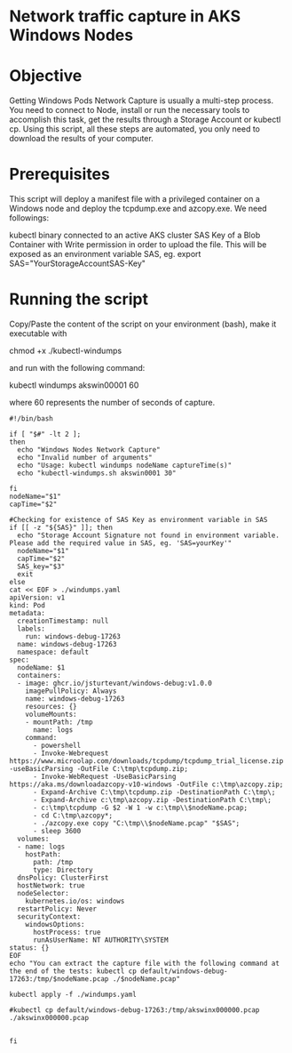 # Network traffic capture in AKS Windows Nodes

# Objective

Getting Windows Pods Network Capture is usually a multi-step process. You need to connect to Node, install or run the necessary tools to accomplish this task, get the results through a Storage Account or kubectl cp. Using this script, all these steps are automated, you only need to download the results of your computer.

# Prerequisites

This script will deploy a manifest file with a privileged container on a Windows node and deploy the tcpdump.exe and azcopy.exe. We need followings:

kubectl binary connected to an active AKS cluster
SAS Key of a Blob Container with Write permission in order to upload the file. This will be exposed as an environment variable SAS, eg. export SAS="YourStorageAccountSAS-Key"

# Running the script

Copy/Paste the content of the script on your environment (bash), make it executable with

chmod +x ./kubectl-windumps

and run with the following command:

kubectl windumps akswin00001 60

where 60 represents the number of seconds of capture.

```
#!/bin/bash

if [ "$#" -lt 2 ];
then
  echo "Windows Nodes Network Capture"
  echo "Invalid number of arguments"
  echo "Usage: kubectl windumps nodeName captureTime(s)"
  echo "kubectl-windumps.sh akswin0001 30"

fi
nodeName="$1"
capTime="$2"

#Checking for existence of SAS Key as environment variable in SAS
if [[ -z "${SAS}" ]]; then
  echo "Storage Account Signature not found in environment variable. Please add the required value in SAS, eg. 'SAS=yourKey'"
  nodeName="$1"
  capTime="$2"
  SAS_key="$3"
  exit
else
cat << EOF > ./windumps.yaml
apiVersion: v1
kind: Pod
metadata:
  creationTimestamp: null
  labels:
    run: windows-debug-17263
  name: windows-debug-17263
  namespace: default
spec:
  nodeName: $1
  containers:
  - image: ghcr.io/jsturtevant/windows-debug:v1.0.0
    imagePullPolicy: Always
    name: windows-debug-17263
    resources: {}
    volumeMounts:
    - mountPath: /tmp
      name: logs
    command:
      - powershell 
      - Invoke-Webrequest https://www.microolap.com/downloads/tcpdump/tcpdump_trial_license.zip -useBasicParsing -OutFile C:\tmp\tcpdump.zip;
      - Invoke-WebRequest -UseBasicParsing https://aka.ms/downloadazcopy-v10-windows -OutFile c:\tmp\azcopy.zip;
      - Expand-Archive C:\tmp\tcpdump.zip -DestinationPath C:\tmp\; 
      - Expand-Archive c:\tmp\azcopy.zip -DestinationPath C:\tmp\;
      - c:\tmp\tcpdump -G $2 -W 1 -w c:\tmp\\$nodeName.pcap;
      - cd C:\tmp\azcopy*;
      - ./azcopy.exe copy "C:\tmp\\$nodeName.pcap" "$SAS";
      - sleep 3600
  volumes:
  - name: logs
    hostPath:
      path: /tmp
      type: Directory
  dnsPolicy: ClusterFirst
  hostNetwork: true
  nodeSelector:
    kubernetes.io/os: windows
  restartPolicy: Never
  securityContext:
    windowsOptions:
      hostProcess: true
      runAsUserName: NT AUTHORITY\SYSTEM
status: {}
EOF
echo "You can extract the capture file with the following command at the end of the tests: kubectl cp default/windows-debug-17263:/tmp/$nodeName.pcap ./$nodeName.pcap"

kubectl apply -f ./windumps.yaml

#kubectl cp default/windows-debug-17263:/tmp/akswinx000000.pcap ./akswinx000000.pcap


fi
```
